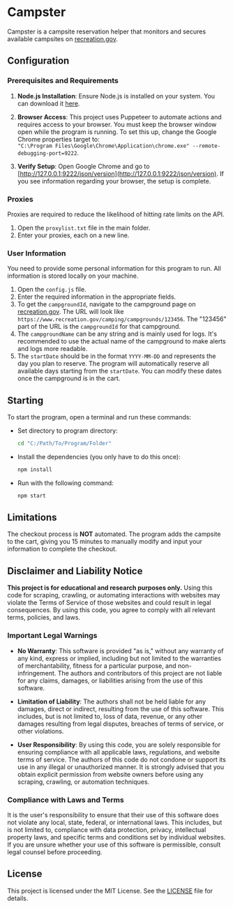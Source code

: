 # Campster

Campster is a campsite reservation helper that monitors and secures available campsites on [recreation.gov](https://www.recreation.gov/).

## Configuration

### Prerequisites and Requirements

1. **Node.js Installation**: Ensure Node.js is installed on your system. You can download it [here](https://nodejs.org/en/download/package-manager).
   
2. **Browser Access**: This project uses Puppeteer to automate actions and requires access to your browser. You must keep the browser window open while the program is running. To set this up, change the Google Chrome properties target to:  
   `"C:\Program Files\Google\Chrome\Application\chrome.exe" --remote-debugging-port=9222`.

3. **Verify Setup**: Open Google Chrome and go to [http://127.0.0.1:9222/json/version](http://127.0.0.1:9222/json/version). If you see information regarding your browser, the setup is complete.

### Proxies

Proxies are required to reduce the likelihood of hitting rate limits on the API.

1. Open the `proxylist.txt` file in the main folder.
2. Enter your proxies, each on a new line.

### User Information

You need to provide some personal information for this program to run. All information is stored locally on your machine.

1. Open the `config.js` file.
2. Enter the required information in the appropriate fields.
3. To get the `campgroundId`, navigate to the campground page on [recreation.gov](https://www.recreation.gov/). The URL will look like `https://www.recreation.gov/camping/campgrounds/123456`. The "123456" part of the URL is the `campgroundId` for that campground.
4. The `campgroundName` can be any string and is mainly used for logs. It's recommended to use the actual name of the campground to make alerts and logs more readable.
5. The `startDate` should be in the format `YYYY-MM-DD` and represents the day you plan to reserve. The program will automatically reserve all available days starting from the `startDate`. You can modify these dates once the campground is in the cart.

## Starting

To start the program, open a terminal and run these commands:

* Set directory to program directory:
  ```sh
  cd "C:/Path/To/Program/Folder"
  ```
* Install the dependencies (you only have to do this once):
  ```sh
  npm install
  ```
* Run with the following command:
  ```sh
  npm start
  ```

## Limitations

The checkout process is **NOT** automated. The program adds the campsite to the cart, giving you 15 minutes to manually modify and input your information to complete the checkout.

## Disclaimer and Liability Notice

**This project is for educational and research purposes only.** Using this code for scraping, crawling, or automating interactions with websites may violate the Terms of Service of those websites and could result in legal consequences. By using this code, you agree to comply with all relevant terms, policies, and laws.

### Important Legal Warnings

- **No Warranty**: This software is provided "as is," without any warranty of any kind, express or implied, including but not limited to the warranties of merchantability, fitness for a particular purpose, and non-infringement. The authors and contributors of this project are not liable for any claims, damages, or liabilities arising from the use of this software.

- **Limitation of Liability**: The authors shall not be held liable for any damages, direct or indirect, resulting from the use of this software. This includes, but is not limited to, loss of data, revenue, or any other damages resulting from legal disputes, breaches of terms of service, or other violations.

- **User Responsibility**: By using this code, you are solely responsible for ensuring compliance with all applicable laws, regulations, and website terms of service. The authors of this code do not condone or support its use in any illegal or unauthorized manner. It is strongly advised that you obtain explicit permission from website owners before using any scraping, crawling, or automation techniques.

### Compliance with Laws and Terms

It is the user's responsibility to ensure that their use of this software does not violate any local, state, federal, or international laws. This includes, but is not limited to, compliance with data protection, privacy, intellectual property laws, and specific terms and conditions set by individual websites. If you are unsure whether your use of this software is permissible, consult legal counsel before proceeding.

## License

This project is licensed under the MIT License. See the [LICENSE](LICENSE) file for details.